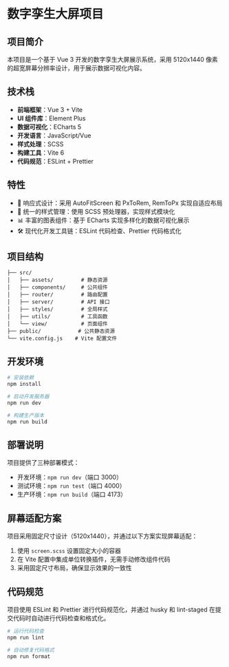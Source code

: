 # 数字孪生大屏项目

## 项目简介

本项目是一个基于 Vue 3 开发的数字孪生大屏展示系统，采用 5120x1440 像素的超宽屏幕分辨率设计，用于展示数据可视化内容。

## 技术栈

- **前端框架**：Vue 3 + Vite
- **UI 组件库**：Element Plus
- **数据可视化**：ECharts 5
- **开发语言**：JavaScript/Vue
- **样式处理**：SCSS
- **构建工具**：Vite 6
- **代码规范**：ESLint + Prettier

## 特性

- 📱 响应式设计：采用 AutoFitScreen 和 PxToRem, RemToPx 实现自适应布局
- 🎨 统一的样式管理：使用 SCSS 预处理器，实现样式模块化
- 📊 丰富的图表组件：基于 ECharts 实现多样化的数据可视化展示
- 🛠 现代化开发工具链：ESLint 代码检查、Prettier 代码格式化

## 项目结构

```
├── src/
│   ├── assets/         # 静态资源
│   ├── components/     # 公共组件
│   ├── router/         # 路由配置
│   ├── server/         # API 接口
│   ├── styles/         # 全局样式
│   ├── utils/          # 工具函数
│   └── view/           # 页面组件
├── public/            # 公共静态资源
└── vite.config.js    # Vite 配置文件
```

## 开发环境

```bash
# 安装依赖
npm install

# 启动开发服务器
npm run dev

# 构建生产版本
npm run build
```

## 部署说明

项目提供了三种部署模式：

- 开发环境：`npm run dev`（端口 3000）
- 测试环境：`npm run test`（端口 4000）
- 生产环境：`npm run build`（端口 4173）

## 屏幕适配方案

项目采用固定尺寸设计（5120x1440），并通过以下方案实现屏幕适配：

1. 使用 `screen.scss` 设置固定大小的容器
2. 在 Vite 配置中集成单位转换插件，无需手动修改组件代码
3. 采用固定尺寸布局，确保显示效果的一致性

## 代码规范

项目使用 ESLint 和 Prettier 进行代码规范化，并通过 husky 和 lint-staged 在提交代码时自动进行代码检查和格式化。

```bash
# 运行代码检查
npm run lint

# 自动修复代码格式
npm run format
```
